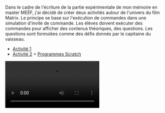 Dans le cadre de l'écriture de la partie expérimentale de mon mémoire en master MEÉF, j'ai décidé de créer deux activités autour de l'univers du film Matrix. Le principe se base sur l'exécution de commandes dans une simulation d'invité de commande. Les élèves doivent exécuter des commandes pour afficher des contenus théoriques, des questions. Les questions sont formulées comme des défis donnés par le capitaine du vaisseau. 

- [Activité 1](./Activite.1/index.html)
- [Activité 2](./Activite.2/index.html) + [Programmes Scratch](https://scratch.mit.edu/projects/947390316/editor/)

<video controls autoplay>
  <source src='./Activite.1/tutoriels/tutoriel.activite.1.mp4' width=180/>
</video>

